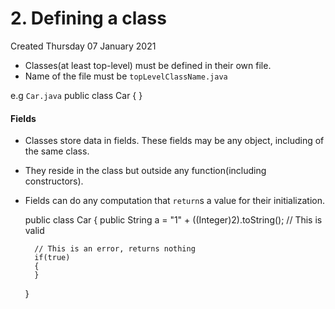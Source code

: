 # 2. Defining a class
Created Thursday 07 January 2021


* Classes(at least top-level) must be defined in their own file.
* Name of the file must be ``topLevelClassName.java``

e.g ``Car.java``
	public class Car
	{
	}


#### Fields

* Classes store data in fields. These fields may be any object, including of the same class.
* They reside in the class but outside any function(including constructors).
* Fields can do any computation that ``return``s a value for their initialization.

	public class Car
	{
		public String a = "1" + ((Integer)2).toString(); // This is valid
		
		// This is an error, returns nothing
		if(true)
		{
		}
	}

